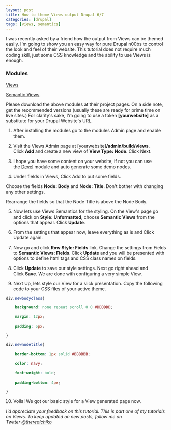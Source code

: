 ```yaml
---
layout: post
title: How to theme Views output Drupal 6/7
categories: [drupal]
tags: [views, semantics]
---
```


I was recently asked by a friend how the output from Views can be themed easily. I'm going to show you an easy way for pure Drupal n00bs to control the look and feel of their website. This tutorial does not require much coding skill, just some CSS knowledge and the ability to use Views is enough.
<!--more-->

### Modules

[Views](http://www.drupal.org/project/views)

[Semantic Views](http://www.drupal.org/project/semanticviews)

Please download the above modules at their project pages. On a side note, get the recommended versions (usually these are ready for prime time on live sites.) For clarity's sake, I'm going to use a token **[yourwebsite]** as a substitute for your Drupal Website's URL.

1. After installing the modules go to the modules Admin page and enable them.

2. Visit the Views Admin page at [yourwebsite]**/admin/build/views**. Click **Add** and create a new view of **View Type: Node**. Click Next.

3. I hope you have some content on your website, if not you can use the [Devel](http://www.drupal.org/project/devel) module and auto generate some demo nodes.

4. Under fields in Views, Click Add to put some fields.

Choose the fields **Node: Body** and **Node: Title**. Don't bother with changing any other settings.

Rearrange the fields so that the Node Title is above the Node Body.

5. Now lets use Views Semantics for the styling. On the View's page go and click on **Style: Unformatted**, choose **Semantic Views** from the options that appear. Click **Update**.

6. From the settings that appear now, leave everything as is and Click Update again.

7. Now go and click **Row Style: Fields** link. Change the settings from Fields to **Semantic Views: Fields**. Click **Update** and you will be presented with options to define html tags and CSS class names on fields.

8. Click **Update** to save our style settings. Next go right ahead and Click **Save**. We are done with configuring a very simple View.

9. Next Up, lets style our View for a slick presentation. Copy the following code to your CSS files of your active theme.

```css
div.newbodyclass{

    background: none repeat scroll 0 0 #DDDDDD;
    
    margin: 12px;
    
    padding: 6px;

}

div.newnodetitle{
    
    border-bottom: 1px solid #BBBBBB;
    
    color: navy;
    
    font-weight: bold;
    
    padding-bottom: 4px;

}
```

10. Voila! We got our basic style for a View generated page now.

_I'd appreciate your feedback on this tutorial. This is part one of my tutorials on Views. To keep updated on new posts, follow me on Twitter [@therealchiko](http://www.twitter.com/therealchiko)_